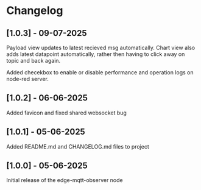 # Changelog

## [1.0.3] - 09-07-2025

Payload view updates to latest recieved msg automatically. Chart view also adds latest datapoint automatically, rather then having to click away on topic and back again.  

Added checekbox to enable or disable performance and operation logs on node-red server. 

## [1.0.2] - 06-06-2025

Added favicon and fixed shared websocket bug


## [1.0.1] - 05-06-2025

Added README.md and CHANGELOG.md files to project


## [1.0.0] - 05-06-2025

Initial release of the edge-mqtt-observer node